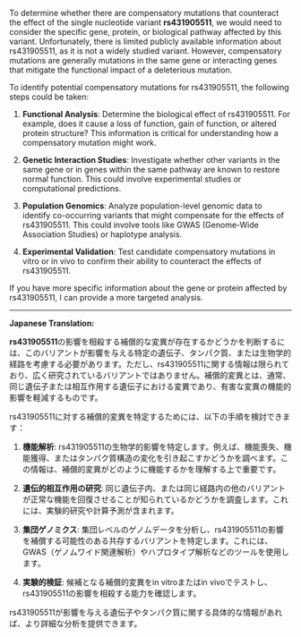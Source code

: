 To determine whether there are compensatory mutations that counteract the effect of the single nucleotide variant **rs431905511**, we would need to consider the specific gene, protein, or biological pathway affected by this variant. Unfortunately, there is limited publicly available information about rs431905511, as it is not a widely studied variant. However, compensatory mutations are generally mutations in the same gene or interacting genes that mitigate the functional impact of a deleterious mutation.

To identify potential compensatory mutations for rs431905511, the following steps could be taken:

1. **Functional Analysis**: Determine the biological effect of rs431905511. For example, does it cause a loss of function, gain of function, or altered protein structure? This information is critical for understanding how a compensatory mutation might work.

2. **Genetic Interaction Studies**: Investigate whether other variants in the same gene or in genes within the same pathway are known to restore normal function. This could involve experimental studies or computational predictions.

3. **Population Genomics**: Analyze population-level genomic data to identify co-occurring variants that might compensate for the effects of rs431905511. This could involve tools like GWAS (Genome-Wide Association Studies) or haplotype analysis.

4. **Experimental Validation**: Test candidate compensatory mutations in vitro or in vivo to confirm their ability to counteract the effects of rs431905511.

If you have more specific information about the gene or protein affected by rs431905511, I can provide a more targeted analysis.

---

**Japanese Translation:**

**rs431905511**の影響を相殺する補償的な変異が存在するかどうかを判断するには、このバリアントが影響を与える特定の遺伝子、タンパク質、または生物学的経路を考慮する必要があります。ただし、rs431905511に関する情報は限られており、広く研究されているバリアントではありません。補償的変異とは、通常、同じ遺伝子または相互作用する遺伝子における変異であり、有害な変異の機能的影響を軽減するものです。

rs431905511に対する補償的変異を特定するためには、以下の手順を検討できます：

1. **機能解析**: rs431905511の生物学的影響を特定します。例えば、機能喪失、機能獲得、またはタンパク質構造の変化を引き起こすかどうかを調べます。この情報は、補償的変異がどのように機能するかを理解する上で重要です。

2. **遺伝的相互作用の研究**: 同じ遺伝子内、または同じ経路内の他のバリアントが正常な機能を回復させることが知られているかどうかを調査します。これには、実験的研究や計算予測が含まれます。

3. **集団ゲノミクス**: 集団レベルのゲノムデータを分析し、rs431905511の影響を補償する可能性のある共存するバリアントを特定します。これには、GWAS（ゲノムワイド関連解析）やハプロタイプ解析などのツールを使用します。

4. **実験的検証**: 候補となる補償的変異をin vitroまたはin vivoでテストし、rs431905511の影響を相殺する能力を確認します。

rs431905511が影響を与える遺伝子やタンパク質に関する具体的な情報があれば、より詳細な分析を提供できます。